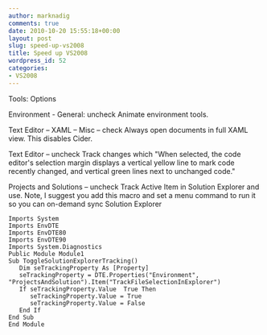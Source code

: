 ```yaml
---
author: marknadig
comments: true
date: 2010-10-20 15:55:18+00:00
layout: post
slug: speed-up-vs2008
title: Speed up VS2008
wordpress_id: 52
categories:
- VS2008
---
```


Tools: Options

Environment - General: uncheck Animate environment tools.

Text Editor – XAML – Misc – check Always open documents in full XAML view. This disables Cider.

Text Editor – uncheck Track changes which "When selected, the code editor's selection margin displays a vertical yellow line to mark code recently changed, and vertical green lines next to unchanged code."

Projects and Solutions – uncheck Track Active Item in Solution Explorer and use. Note, I suggest you add this macro and set a menu command to run it so you can on-demand sync Solution Explorer

```
Imports System
Imports EnvDTE   
Imports EnvDTE80   
Imports EnvDTE90   
Imports System.Diagnostics   
Public Module Module1   
Sub ToggleSolutionExplorerTracking()   
   Dim seTrackingProperty As [Property]      
   seTrackingProperty = DTE.Properties("Environment", "ProjectsAndSolution").Item("TrackFileSelectionInExplorer")   
   If seTrackingProperty.Value  True Then   
      seTrackingProperty.Value = True   
      seTrackingProperty.Value = False   
   End If   
End Sub   
End Module
```
